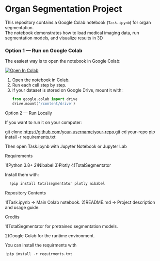 # Organ Segmentation Project

This repository contains a Google Colab notebook (`Task.ipynb`) for organ segmentation.  
The notebook demonstrates how to load medical imaging data, run segmentation models, and visualize results in 3D

### Option 1 — Run on Google Colab
The easiest way is to open the notebook in Google Colab:

[![Open In Colab](https://colab.research.google.com/assets/colab-badge.svg)](https://colab.research.google.com/github/your-username/your-repo/blob/main/Task.ipynb)

1. Open the notebook in Colab.  
2. Run each cell step by step.  
3. If your dataset is stored on Google Drive, mount it with:
   ```python
   from google.colab import drive
   drive.mount('/content/drive')


Option 2 — Run Locally

If you want to run it on your computer:

git clone https://github.com/your-username/your-repo.git
cd your-repo
pip install -r requirements.txt

Then open Task.ipynb with Jupyter Notebook or Jupyter Lab


Requirements

1)Python 3.8+
2)Nibabel
3)Plotly
4)TotalSegmentator

Install them with:
  ```python
    !pip install totalsegmentator plotly nibabel
 ```

Repository Contents

1)Task.ipynb → Main Colab notebook.
2)README.md → Project description and usage guide.

Credits

1)TotalSegmentator
 for pretrained segmentation models.

2)Google Colab
 for the runtime environment.

You can install the requirments with
```python
!pip install -r requirments.txt
```
